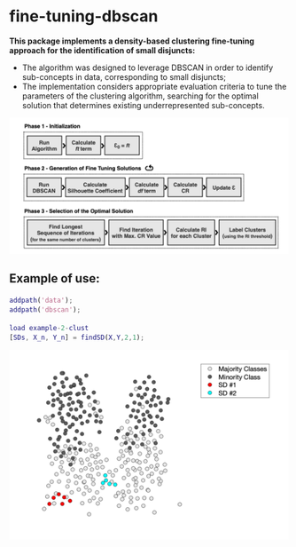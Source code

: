 # fine-tuning-dbscan
**This package implements a density-based clustering fine-tuning approach for the identification of small disjuncts:**

- The algorithm was designed to leverage DBSCAN in order to identify sub-concepts in data, corresponding to small disjuncts;
- The implementation considers appropriate evaluation criteria to tune the parameters of the clustering algorithm, searching for the optimal solution that determines existing underrepresented sub-concepts.


![Fine Tuning Approach](fine_tuning_approach.png)


## Example of use:

```matlab
addpath('data');
addpath('dbscan');

load example-2-clust
[SDs, X_n, Y_n] = findSD(X,Y,2,1);
```

![Density Based Clustering](db_clustering.png)
